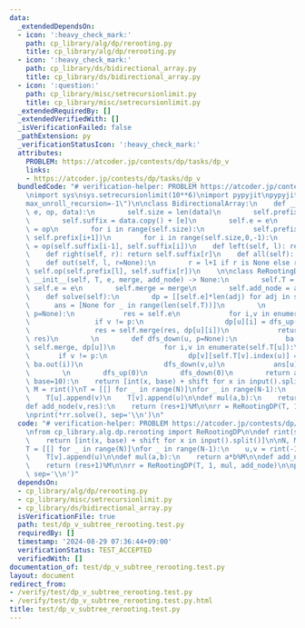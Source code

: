 ```yaml
---
data:
  _extendedDependsOn:
  - icon: ':heavy_check_mark:'
    path: cp_library/alg/dp/rerooting.py
    title: cp_library/alg/dp/rerooting.py
  - icon: ':heavy_check_mark:'
    path: cp_library/ds/bidirectional_array.py
    title: cp_library/ds/bidirectional_array.py
  - icon: ':question:'
    path: cp_library/misc/setrecursionlimit.py
    title: cp_library/misc/setrecursionlimit.py
  _extendedRequiredBy: []
  _extendedVerifiedWith: []
  _isVerificationFailed: false
  _pathExtension: py
  _verificationStatusIcon: ':heavy_check_mark:'
  attributes:
    PROBLEM: https://atcoder.jp/contests/dp/tasks/dp_v
    links:
    - https://atcoder.jp/contests/dp/tasks/dp_v
  bundledCode: "# verification-helper: PROBLEM https://atcoder.jp/contests/dp/tasks/dp_v\n\
    \nimport sys\nsys.setrecursionlimit(10**6)\nimport pypyjit\npypyjit.set_param(\"\
    max_unroll_recursion=-1\")\n\nclass BidirectionalArray:\n    def __init__(self,\
    \ e, op, data):\n        self.size = len(data)\n        self.prefix = [e] + data.copy()\n\
    \        self.suffix = data.copy() + [e]\n        self.e = e\n        self.op\
    \ = op\n        for i in range(self.size):\n            self.prefix[i+1] = op(self.prefix[i],\
    \ self.prefix[i+1])\n        for i in range(self.size,0,-1):\n            self.suffix[i-1]\
    \ = op(self.suffix[i-1], self.suffix[i])\n    def left(self, l): return self.prefix[l]\n\
    \    def right(self, r): return self.suffix[r]\n    def all(self): return self.prefix[-1]\n\
    \    def out(self, l, r=None):\n        r = l+1 if r is None else r\n        return\
    \ self.op(self.prefix[l], self.suffix[r])\n    \n\nclass ReRootingDP:\n    def\
    \ __init__(self, T, e, merge, add_node) -> None:\n        self.T = T\n       \
    \ self.e = e\n        self.merge = merge\n        self.add_node = add_node\n\n\
    \    def solve(self):\n        dp = [[self.e]*len(adj) for adj in self.T]\n  \
    \      ans = [None for _ in range(len(self.T))]\n        \n        def dfs_up(u,\
    \ p=None):\n            res = self.e\n            for i,v in enumerate(self.T[u]):\n\
    \                if v != p:\n                    dp[u][i] = dfs_up(v,u)\n    \
    \                res = self.merge(res, dp[u][i])\n            return self.add_node(u,\
    \ res)\n        \n        def dfs_down(u, p=None):\n            ba = BidirectionalArray(self.e,\
    \ self.merge, dp[u])\n            for i,v in enumerate(self.T[u]):\n         \
    \       if v != p:\n                    dp[v][self.T[v].index(u)] = self.add_node(u,\
    \ ba.out(i))\n                    dfs_down(v,u)\n            ans[u] = ba.all()\n\
    \        \n        dfs_up(0)\n        dfs_down(0)\n        return ans\n\ndef rint(shift=0,\
    \ base=10):\n    return [int(x, base) + shift for x in input().split()]\n\nN,\
    \ M = rint()\nT = [[] for _ in range(N)]\nfor _ in range(N-1):\n    u,v = rint(-1)\n\
    \    T[u].append(v)\n    T[v].append(u)\n\ndef mul(a,b):\n    return a*b%M\n\n\
    def add_node(v,res):\n    return (res+1)%M\n\nrr = ReRootingDP(T, 1, mul, add_node)\n\
    \nprint(*rr.solve(), sep='\\n')\n"
  code: "# verification-helper: PROBLEM https://atcoder.jp/contests/dp/tasks/dp_v\n\
    \nfrom cp_library.alg.dp.rerooting import ReRootingDP\n\ndef rint(shift=0, base=10):\n\
    \    return [int(x, base) + shift for x in input().split()]\n\nN, M = rint()\n\
    T = [[] for _ in range(N)]\nfor _ in range(N-1):\n    u,v = rint(-1)\n    T[u].append(v)\n\
    \    T[v].append(u)\n\ndef mul(a,b):\n    return a*b%M\n\ndef add_node(v,res):\n\
    \    return (res+1)%M\n\nrr = ReRootingDP(T, 1, mul, add_node)\n\nprint(*rr.solve(),\
    \ sep='\\n')"
  dependsOn:
  - cp_library/alg/dp/rerooting.py
  - cp_library/misc/setrecursionlimit.py
  - cp_library/ds/bidirectional_array.py
  isVerificationFile: true
  path: test/dp_v_subtree_rerooting.test.py
  requiredBy: []
  timestamp: '2024-08-29 07:36:44+09:00'
  verificationStatus: TEST_ACCEPTED
  verifiedWith: []
documentation_of: test/dp_v_subtree_rerooting.test.py
layout: document
redirect_from:
- /verify/test/dp_v_subtree_rerooting.test.py
- /verify/test/dp_v_subtree_rerooting.test.py.html
title: test/dp_v_subtree_rerooting.test.py
---
```

